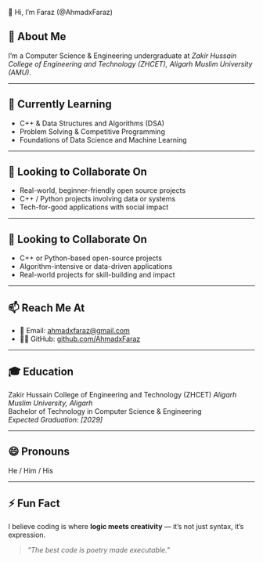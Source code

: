 👋 Hi, I’m Faraz (@AhmadxFaraz)

## 🧠 About Me
I’m a Computer Science & Engineering undergraduate at *Zakir Hussain College of Engineering and Technology (ZHCET), Aligarh Muslim University (AMU)*.  

---

## 🌱 Currently Learning
- C++ & Data Structures and Algorithms (DSA)
- Problem Solving & Competitive Programming
- Foundations of Data Science and Machine Learning

---
 
## 🤝 Looking to Collaborate On
- Real-world, beginner-friendly open source projects  
- C++ / Python projects involving data or systems  
- Tech-for-good applications with social impact

---

## 🤝 Looking to Collaborate On
- C++ or Python-based open-source projects
- Algorithm-intensive or data-driven applications
- Real-world projects for skill-building and impact

---

## 📫 Reach Me At
- 📧 Email: [ahmadxfaraz@gmail.com](mailto:ahmadxfaraz@gmail.com)
- 🧑‍💻 GitHub: [github.com/AhmadxFaraz](https://github.com/AhmadxFaraz)

---

## 🎓 Education
Zakir Hussain College of Engineering and Technology (ZHCET)
*Aligarh Muslim University, Aligarh*  
Bachelor of Technology in Computer Science & Engineering  
*Expected Graduation: [2029]*

---

## 😄 Pronouns
He / Him / His

---

## ⚡ Fun Fact
I believe coding is where **logic meets creativity** — it’s not just syntax, it’s expression.  
> _"The best code is poetry made executable."_
